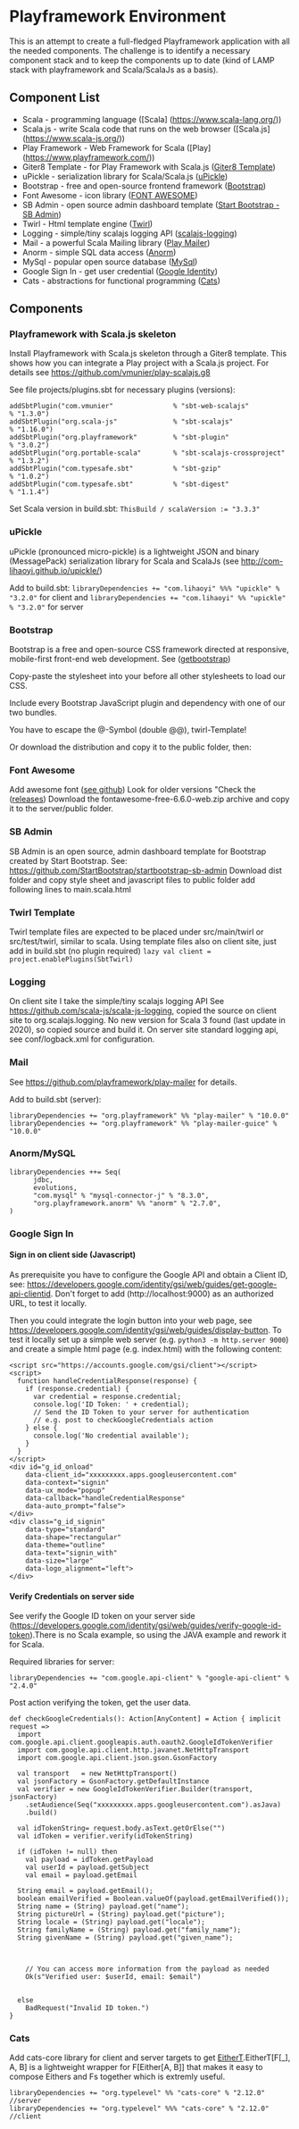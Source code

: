 # Playframework Environment

This is an attempt to create a full-fledged Playframework application with all the needed components. The challenge is to identify a necessary component stack and to keep the components up to date (kind of LAMP stack with playframework and Scala/ScalaJs as a basis).

## Component List
- Scala - programming language ([Scala] (https://www.scala-lang.org/))
- Scala.js - write Scala code that runs on the web browser ([Scala.js] (https://www.scala-js.org/))
- Play Framework - Web Framework for Scala ([Play] (https://www.playframework.com/))
- Giter8 Template - for Play Framework with Scala.js ([Giter8 Template](https://github.com/vmunier/play-scalajs.g8))
- uPickle - serialization library for Scala/Scala.js ([uPickle](http://com-lihaoyi.github.io/upickle))
- Bootstrap - free and open-source frontend framework ([Bootstrap](https://getbootstrap.com/docs/5.2/getting-started/introduction/))
- Font Awesome - icon library ([FONT AWESOME](https://github.com/FortAwesome/Font-Awesome))
- SB Admin - open source admin dashboard template ([Start Bootstrap - SB Admin](https://github.com/StartBootstrap/startbootstrap-sb-admin))
- Twirl - Html template engine ([Twirl](https://github.com/playframework/twirl))
- Logging - simple/tiny scalajs logging API ([scalajs-logging](https://github.com/scala-js/scala-js-logging))
- Mail - a powerful Scala Mailing library ([Play Mailer](https://github.com/playframework/play-mailer))
- Anorm - simple SQL data access ([Anorm](http://playframework.github.io/anorm/))
- MySql - popular open source database ([MySql](https://www.mysql.com/))
- Google Sign In - get user credential ([Google Identity](https://developers.google.com/identity/gsi/web/guides/get-google-api-clientid))
- Cats - abstractions for functional programming ([Cats](https://typelevel.org/cats/))


## Components

### Playframework with Scala.js skeleton
Install Playframework with Scala.js skeleton through a Giter8 template. 
This shows how you can integrate a Play project with a Scala.js project.
For details see https://github.com/vmunier/play-scalajs.g8

See file projects/plugins.sbt for necessary plugins (versions):
```
addSbtPlugin("com.vmunier"               % "sbt-web-scalajs"           % "1.3.0")
addSbtPlugin("org.scala-js"              % "sbt-scalajs"               % "1.16.0")
addSbtPlugin("org.playframework"         % "sbt-plugin"                % "3.0.2")
addSbtPlugin("org.portable-scala"        % "sbt-scalajs-crossproject"  % "1.3.2")
addSbtPlugin("com.typesafe.sbt"          % "sbt-gzip"                  % "1.0.2")
addSbtPlugin("com.typesafe.sbt"          % "sbt-digest"                % "1.1.4")
```

Set Scala version in build.sbt: ```ThisBuild / scalaVersion := "3.3.3"```

### uPickle
uPickle (pronounced micro-pickle) is a lightweight JSON and binary (MessagePack) serialization library for Scala and ScalaJs (see http://com-lihaoyi.github.io/upickle/)

Add to build.sbt: ```libraryDependencies += "com.lihaoyi" %%% "upickle" % "3.2.0"``` for client and 
                  ```libraryDependencies += "com.lihaoyi" %% "upickle" % "3.2.0"```  for server


### Bootstrap
Bootstrap is a free and open-source CSS framework directed at responsive, mobile-first front-end web development.
See ([getbootstrap](https://getbootstrap.com/docs/5.2/getting-started/introduction/))

Copy-paste the stylesheet <link> into your <head> before all other stylesheets to load our CSS.
<link href="https://cdn.jsdelivr.net/npm/bootstrap@@5.2.3/dist/css/bootstrap.min.css" rel="stylesheet" integrity="sha384-rbsA2VBKQhggwzxH7pPCaAqO46MgnOM80zW1RWuH61DGLwZJEdK2Kadq2F9CUG65" crossorigin="anonymous"> 

Include every Bootstrap JavaScript plugin and dependency with one of our two bundles.
<script src="https://cdn.jsdelivr.net/npm/bootstrap@@5.2.3/dist/js/bootstrap.bundle.min.js" integrity="sha384-kenU1KFdBIe4zVF0s0G1M5b4hcpxyD9F7jL+jjXkk+Q2h455rYXK/7HAuoJl+0I4" crossorigin="anonymous"></script>

You have to escape the @-Symbol (double @@), twirl-Template!

Or download the distribution and copy it to the public folder, then:
<link rel="stylesheet" href='@routes.Assets.versioned("bootstrap-5.2.3/css/bootstrap.min.css")'>
<script src='@routes.Assets.versioned("bootstrap-5.2.3/js/bootstrap.bundle.min.js")'></script>


### Font Awesome
Add awesome font ([see github](https://github.com/FortAwesome/Font-Awesome))
Look for older versions "Check the ([releases](https://github.com/FortAwesome/Font-Awesome/releases))
Download the fontawesome-free-6.6.0-web.zip archive and copy it to the server/public folder.

<link rel="stylesheet" href='routes.Assets.versioned("fontawesome-free-6.6.0-web/css/all.min.css")'>


### SB Admin
SB Admin is an open source, admin dashboard template for Bootstrap created by Start Bootstrap.
See: https://github.com/StartBootstrap/startbootstrap-sb-admin
Download dist folder and copy style sheet and javascript files to public folder add following lines to main.scala.html

<link rel="stylesheet" href='@routes.Assets.versioned("sbAdmin-7.0.7/css/styles.css")'>
<script src='@routes.Assets.versioned("sbAdmin-7.0.7/js/scripts.js")'></script>


### Twirl Template
Twirl template files are expected to be placed under src/main/twirl or src/test/twirl, similar to scala. Using template files also on client site, just add in build.sbt (no plugin required)
```lazy val client = project.enablePlugins(SbtTwirl)```


### Logging
On client site I take the simple/tiny scalajs logging API
See https://github.com/scala-js/scala-js-logging, copied the source on client site to org.scalajs.logging.
No new version for Scala 3 found (last update in 2020), so copied source and build it.
On server site standard logging api, see conf/logback.xml for configuration.


### Mail
See https://github.com/playframework/play-mailer for details.

Add to build.sbt (server): 
```
libraryDependencies += "org.playframework" %% "play-mailer" % "10.0.0"
libraryDependencies += "org.playframework" %% "play-mailer-guice" % "10.0.0"
```

### Anorm/MySQL
```
libraryDependencies ++= Seq(
      jdbc,
      evolutions,
      "com.mysql" % "mysql-connector-j" % "8.3.0",      
      "org.playframework.anorm" %% "anorm" % "2.7.0",
)
```


### Google Sign In

#### Sign in on client side (Javascript)

As prerequisite you have to configure the Google API and obtain a Client ID, see: https://developers.google.com/identity/gsi/web/guides/get-google-api-clientid. Don't forget to add (http://localhost:9000) as an authorized URL, to test it locally.

Then you could integrate the login button into your web page, see https://developers.google.com/identity/gsi/web/guides/display-button. To test it locally set up a simple web server (e.g. ```python3 -m http.server 9000```) and create a simple html page (e.g. index.html) with the following content:

```
<script src="https://accounts.google.com/gsi/client"></script>
<script>
  function handleCredentialResponse(response) {
    if (response.credential) {
      var credential = response.credential;
      console.log('ID Token: ' + credential);
      // Send the ID Token to your server for authentication
      // e.g. post to checkGoogleCredentials action
    } else {
      console.log('No credential available');
    }
  }  
</script>
<div id="g_id_onload"
    data-client_id="xxxxxxxxx.apps.googleusercontent.com"
    data-context="signin"
    data-ux_mode="popup"
    data-callback="handleCredentialResponse"
    data-auto_prompt="false">
</div>
<div class="g_id_signin"
    data-type="standard"
    data-shape="rectangular"
    data-theme="outline"
    data-text="signin_with"
    data-size="large"
    data-logo_alignment="left">
</div>
```

#### Verify Credentials on server side 

See verify the Google ID token on your server side (https://developers.google.com/identity/gsi/web/guides/verify-google-id-token).There is no Scala example, so using the JAVA example and rework it for Scala. 

Required libraries for server:
```
libraryDependencies += "com.google.api-client" % "google-api-client" % "2.4.0"
```

Post action verifying the token, get the user data.
```
def checkGoogleCredentials(): Action[AnyContent] = Action { implicit request =>
  import com.google.api.client.googleapis.auth.oauth2.GoogleIdTokenVerifier
  import com.google.api.client.http.javanet.NetHttpTransport
  import com.google.api.client.json.gson.GsonFactory

  val transport   = new NetHttpTransport()
  val jsonFactory = GsonFactory.getDefaultInstance
  val verifier = new GoogleIdTokenVerifier.Builder(transport, jsonFactory)
    .setAudience(Seq("xxxxxxxxx.apps.googleusercontent.com").asJava)
    .build()

  val idTokenString= request.body.asText.getOrElse("")
  val idToken = verifier.verify(idTokenString)

  if (idToken != null) then
    val payload = idToken.getPayload
    val userId = payload.getSubject
    val email = payload.getEmail

  String email = payload.getEmail();
  boolean emailVerified = Boolean.valueOf(payload.getEmailVerified());
  String name = (String) payload.get("name");
  String pictureUrl = (String) payload.get("picture");
  String locale = (String) payload.get("locale");
  String familyName = (String) payload.get("family_name");
  String givenName = (String) payload.get("given_name");



    // You can access more information from the payload as needed
    Ok(s"Verified user: $userId, email: $email")


  else
    BadRequest("Invalid ID token.")
}
```

### Cats
Add cats-core library for client and server targets to get [EitherT](https://typelevel.org/cats/datatypes/eithert.html).EitherT[F[_], A, B] is a lightweight wrapper for F[Either[A, B]] that makes it easy to compose Eithers and Fs together which is extremly useful.

```
libraryDependencies += "org.typelevel" %% "cats-core" % "2.12.0"   //server
libraryDependencies += "org.typelevel" %%% "cats-core" % "2.12.0"  //client
```











